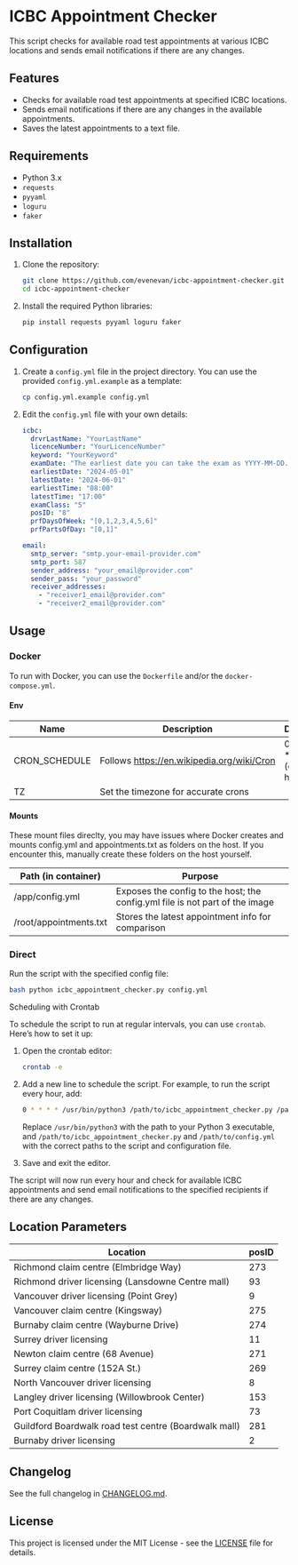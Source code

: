 # ICBC Appointment Checker

This script checks for available road test appointments at various ICBC locations and sends email notifications if there are any changes.

## Features

- Checks for available road test appointments at specified ICBC locations.
- Sends email notifications if there are any changes in the available appointments.
- Saves the latest appointments to a text file.

## Requirements

- Python 3.x
- `requests`
- `pyyaml`
- `loguru`
- `faker`

## Installation

1. Clone the repository:

   ```bash
   git clone https://github.com/evenevan/icbc-appointment-checker.git
   cd icbc-appointment-checker
   ```
2. Install the required Python libraries:

   ```bash
   pip install requests pyyaml loguru faker
   ```

## Configuration

1. Create a `config.yml` file in the project directory. You can use the provided `config.yml.example` as a template:

   ```bash
   cp config.yml.example config.yml
   ```
2. Edit the `config.yml` file with your own details:

   ```yaml
   icbc:
     drvrLastName: "YourLastName"
     licenceNumber: "YourLicenceNumber"
     keyword: "YourKeyword"
     examDate: "The earliest date you can take the exam as YYYY-MM-DD. Delete this field if you are past the earliest date."
     earliestDate: "2024-05-01"
     latestDate: "2024-06-01"
     earliestTime: "08:00"
     latestTime: "17:00"
     examClass: "5"
     posID: "8"
     prfDaysOfWeek: "[0,1,2,3,4,5,6]"
     prfPartsOfDay: "[0,1]"

   email:
     smtp_server: "smtp.your-email-provider.com"
     smtp_port: 587
     sender_address: "your_email@provider.com"
     sender_pass: "your_password"
     receiver_addresses:
       - "receiver1_email@provider.com"
       - "receiver2_email@provider.com"
   ```

## Usage

### Docker

To run with Docker, you can use the `Dockerfile` and/or the `docker-compose.yml`.

#### Env

| Name          | Description                                 | Default                |
| ------------- | ------------------------------------------- | ---------------------- |
| CRON_SCHEDULE | Follows https://en.wikipedia.org/wiki/Cron | 0 * * * * (every hour) |
| TZ            | Set the timezone for accurate crons         |                        |

#### Mounts

These mount files direclty, you may have issues where Docker creates and mounts config.yml and appointments.txt as folders on the host. If you encounter this, manually create these folders on the host yourself.

| Path (in container)    | Purpose                                                                      |
| ---------------------- | ---------------------------------------------------------------------------- |
| /app/config.yml        | Exposes the config to the host; the config.yml file is not part of the image |
| /root/appointments.txt | Stores the latest appointment info for comparison                            |

### Direct

Run the script with the specified config file:

```bash
bash python icbc_appointment_checker.py config.yml
```

Scheduling with Crontab

To schedule the script to run at regular intervals, you can use `crontab`. Here’s how to set it up:

1. Open the crontab editor:

   ```bash
   crontab -e
   ```
2. Add a new line to schedule the script. For example, to run the script every hour, add:

   ```bash
   0 * * * * /usr/bin/python3 /path/to/icbc_appointment_checker.py /path/to/config.yml
   ```

   Replace `/usr/bin/python3` with the path to your Python 3 executable, and `/path/to/icbc_appointment_checker.py` and `/path/to/config.yml` with the correct paths to the script and configuration file.
3. Save and exit the editor.

The script will now run every hour and check for available ICBC appointments and send email notifications to the specified recipients if there are any changes.

## Location Parameters

| Location                                              | posID |
| ----------------------------------------------------- | ----- |
| Richmond claim centre (Elmbridge Way)                 | 273   |
| Richmond driver licensing (Lansdowne Centre mall)     | 93    |
| Vancouver driver licensing (Point Grey)               | 9     |
| Vancouver claim centre (Kingsway)                     | 275   |
| Burnaby claim centre (Wayburne Drive)                 | 274   |
| Surrey driver licensing                               | 11    |
| Newton claim centre (68 Avenue)                       | 271   |
| Surrey claim centre (152A St.)                        | 269   |
| North Vancouver driver licensing                      | 8     |
| Langley driver licensing (Willowbrook Center)         | 153   |
| Port Coquitlam driver licensing                       | 73    |
| Guildford Boardwalk road test centre (Boardwalk mall) | 281   |
| Burnaby driver licensing                              | 2     |

## Changelog

See the full changelog in [CHANGELOG.md](./CHANGELOG.md).

## License

This project is licensed under the MIT License - see the [LICENSE](LICENSE) file for details.
